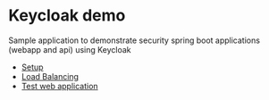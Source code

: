 # Keycloak demo

Sample application to demonstrate security spring boot applications (webapp and api) using Keycloak

* [Setup](SETUP.md)
* [Load Balancing](http_load_balancer/README.md)
* [Test web application](sample_webapp/README.md)
